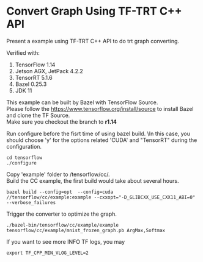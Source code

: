 # Convert Graph Using TF-TRT C++ API 
Present a example using TF-TRT C++ API to do trt graph converting.

Verified with:
1. TensorFlow 1.14
2. Jetson AGX, JetPack 4.2.2
3. TensorRT 5.1.6
4. Bazel 0.25.3
5. JDK 11

This example can be built by Bazel with TensorFlow Source.\
Please follow the https://www.tensorflow.org/install/source to install Bazel and clone the TF Source.\
Make sure you checkout the branch to **r1.14**

Run configure before the fisrt time of using bazel build. \In this case, you should choose 'y' for the options related 'CUDA' and "TensorRT" during the configuration.
```
cd tensorflow
./configure
```

Copy 'example' folder to /tensorflow/cc/. \
Build the CC example, the first build would take about several hours.
```
bazel build --config=opt  --config=cuda //tensorflow/cc/example:example --cxxopt="-D_GLIBCXX_USE_CXX11_ABI=0" --verbose_failures
```

Trigger the converter to optimize the graph.
```
./bazel-bin/tensorflow/cc/example/example tensorflow/cc/example/mnist_frozen_graph.pb ArgMax,Softmax
```

If you want to see more INFO TF logs, you may
```
export TF_CPP_MIN_VLOG_LEVEL=2
```

